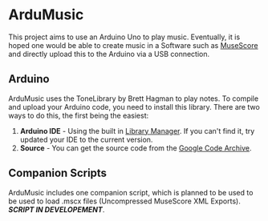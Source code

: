 # ArduMusic
This project aims to use an Arduino Uno to play music. Eventually, it is hoped one would be able to create music in a Software such as [MuseScore](https://musescore.org/) and directly upload this to the Arduino via a USB connection.

## Arduino
ArduMusic uses the ToneLibrary by Brett Hagman to play notes. To compile and upload your Arduino code, you need to install this library. There are two ways to do this, the first being the easiest:

1. **Arduino IDE** - Using the built in [Library Manager](https://www.arduino.cc/en/guide/libraries#toc3). If you can't find it, try updated your IDE to the current version.
2. **Source** - You can get the source code from the [Google Code Archive](https://code.google.com/archive/p/rogue-code/wikis/ToneLibraryDocumentation.wiki#Ugly_Details).

## Companion Scripts
ArduMusic includes one companion script, which is planned to be used to be used to load .mscx files (Uncompressed MuseScore XML Exports).  ***SCRIPT IN DEVELOPEMENT***.
